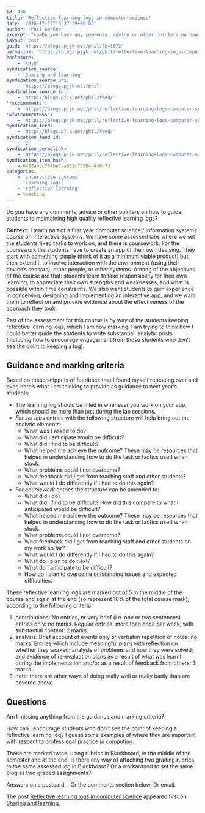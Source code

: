 ```yaml
---
id: 430
title: 'Reflective learning logs in computer science'
date: '2016-12-12T16:37:39+00:00'
author: 'Phil Barker'
excerpt: "<p>Do you have any comments, advice or other pointers on how to guide students to maintaining high quality reflective learning logs? Context: I teach part of a first year computer science / information systems course on Interactive Systems. &nbsp;We have some assessed labs where we set the&nbsp;students fixed tasks to work on, and there is &hellip; <a href=\"https://blogs.pjjk.net/phil/reflective-learning-logs-computer-science/\">Continue reading <span>Reflective learning logs in computer science</span> <span>&rarr;</span></a></p>\n<p>The post <a rel=\"nofollow\" href=\"https://blogs.pjjk.net/phil/reflective-learning-logs-computer-science/\">Reflective learning logs in computer science</a> appeared first on <a rel=\"nofollow\" href=\"https://blogs.pjjk.net/phil\">Sharing and learning</a>.</p>"
layout: post
guid: 'https://blogs.pjjk.net/phil/?p=1672'
permalink: 'https://blogs.pjjk.net/phil/reflective-learning-logs-computer-science/'
enclosure:
    - "\n\n"
syndication_source:
    - 'Sharing and learning'
syndication_source_uri:
    - 'https://blogs.pjjk.net/phil'
syndication_source_id:
    - 'http://blogs.pjjk.net/phil/feed/'
'rss:comments':
    - 'https://blogs.pjjk.net/phil/reflective-learning-logs-computer-science/#comments'
'wfw:commentRSS':
    - 'https://blogs.pjjk.net/phil/reflective-learning-logs-computer-science/feed/'
syndication_feed:
    - 'http://blogs.pjjk.net/phil/feed/'
syndication_feed_id:
    - '2'
syndication_permalink:
    - 'https://blogs.pjjk.net/phil/reflective-learning-logs-computer-science/'
syndication_item_hash:
    - 0482abcc784be7aa651c73384b436a73
categories:
    - 'interactive systems'
    - 'learning logs'
    - 'reflective learning'
    - teaching
---
```


Do you have any comments, advice or other pointers on how to guide students to maintaining high quality reflective learning logs?

**Context:** I teach part of a first year computer science / information systems course on Interactive Systems. We have some assessed labs where we set the students fixed tasks to work on, and there is coursework. For the coursework the students have to create an app of their own devising. They start with something simple (think of it as a minimum viable product) but then extend it to involve interaction with the environment (using their device’s sensors), other people, or other systems. Among of the objectives of the course are that: students learn to take responsibility for their own learning, to appreciate their own strengths and weaknesses, and what is possible within time constraints. We also want students to gain experience in conceiving, designing and implementing an interactive app, and we want them to reflect on and provide evidence about the effectiveness of the approach they took.

Part of the assessment for this course is by way of the students keeping reflective learning logs, which I am now marking. I am trying to think how I could better guide the students to write substantial, analytic posts (including how to encourage engagement from those students who don’t see the point to keeping a log).

## Guidance and marking criteria

Based on those snippets of feedback that I found myself repeating over and over, here’s what I am thinking to provide as guidance to next year’s students:

- <span style="font-weight: 400;">The learning log should be filled in whenever you work on your app, which should be more than just during the lab sessions.</span>
- *For set labs* entries with the following structure will help bring out the analytic elements: 
    - What was I asked to do?
    - What did I anticipate would be difficult?
    - What did I find to be difficult?
    - What helped me achieve the outcome? These may be resources that helped in understanding how to do the task or tactics used when stuck.
    - What problems could I not overcome?
    - What feedback did I get from teaching staff and other students?
    - What would I do differently if I had to do this again?
- *For coursework* entries the structure can be amended to: 
    - What did I do?
    - What did I find to be difficult? How did this compare to what I anticipated would be difficult?
    - What helped me achieve the outcome? These may be resources that helped in understanding how to do the task or tactics used when stuck.
    - What problems could I not overcome?
    - What feedback did I get from teaching staff and other students on my work so far?
    - What would I do differently if I had to do this again?
    - What do I plan to do next?
    - What do I anticipate to be difficult?
    - How do I plan to overcome outstanding issues and expected difficulties.

These reflective learning logs are marked out of 5 in the middle of the course and again at the end (so represent 10% of the total course mark), according to the following criteria

1. contributions: No entries, or very brief (i.e. one or two sentences) entries only: no marks. Regular entries, more than once per week, with substantial content: 2 marks.
2. analysis: Brief account of events only or verbatim repetition of notes: no marks. Entries which include meaningful plans with reflection on whether they worked; analysis of problems and how they were solved; and evidence of re-evaluation plans as a result of what was learnt during the implementation and/or as a result of feedback from others: 3 marks.
3. note: there are other ways of doing really well or really badly than are covered above.

## Questions

Am I missing anything from the guidance and marking criteria?

How can I encourage students who don’t see the point of keeping a reflective learning log? I guess some examples of where they are important with respect to professional practice in computing.

These are marked twice, using rubrics in Blackboard, in the middle of the semester and at the end. Is there any way of attaching two grading rubrics to the same assessed log in Blackboard? Or a workaround to set the same blog as two graded assignments?

Answers on a postcard… Or the comments section below. Or email.

The post [Reflective learning logs in computer science](https://blogs.pjjk.net/phil/reflective-learning-logs-computer-science/) appeared first on [Sharing and learning](https://blogs.pjjk.net/phil).